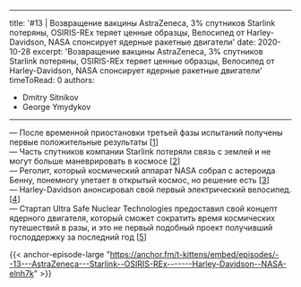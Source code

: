 
---
title: '#13 | Возвращение вакцины AstraZeneca, 3% спутников Starlink потеряны, OSIRIS-REx теряет ценные образцы, Велосипед от Harley-Davidson, NASA спонсирует ядерные ракетные двигатели'
date: 2020-10-28
excerpt: 'Возвращение вакцины AstraZeneca, 3% спутников Starlink потеряны, OSIRIS-REx теряет ценные образцы, Велосипед от Harley-Davidson, NASA спонсирует ядерные ракетные двигатели'
timeToRead: 0
authors:
  - Dmitry Sitnikov
  - George Ymydykov
---

— После временной приостановки третьей фазы испытаний получены первые положительные результаты [[1](https://www.cnbc.com/2020/10/26/oxford-astrazeneca-coronavirus-vaccine-reportedly-triggers-immune-response-among-adults-.html)]<br/>
— Часть спутников компании Starlink потеряли связь с землей и не могут больше маневрировать в космосе [[2](https://phys.org/news/2020-10-starlink-satellites.html)]<br/>
— Реголит, который космический аппарат NASA собрал с астероида Бенну, понемногу улетает в открытый космос, но решение есть [[3](https://phys.org/news/2020-10-osiris-rex-spacecraft-early-stow-asteroid.html)]<br/>
— Harley-Davidson анонсировал свой первый электрический велосипед. [[4](https://finance.yahoo.com/news/harley-davidson-announces-electric-bicycle-174504603.html)]<br/>
— Стартап Ultra Safe Nuclear Technologies предоставил свой концепт ядерного двигателя, который сможет сократить время космических путешествий в разы, и это не первый подобный проект получивший господдержку за последний год [[5](https://usnc.com/ultra-safe-nuclear-technologies-delivers-advanced-nuclear-thermal-propulsion-design-to-nasa/)]

{{< anchor-episode-large "https://anchor.fm/t-kittens/embed/episodes/--13---AstraZeneca---Starlink--OSIRIS-REx-------Harley-Davidson--NASA-elnh7k" >}}
